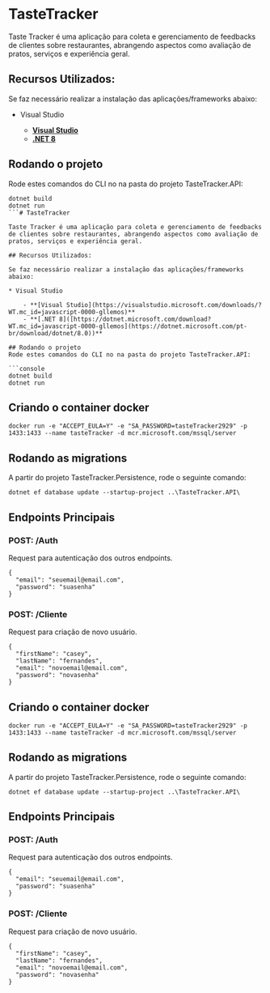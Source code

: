 # TasteTracker

Taste Tracker é uma aplicação para coleta e gerenciamento de feedbacks
de clientes sobre restaurantes, abrangendo aspectos como avaliação de pratos, serviços e experiência geral.

## Recursos Utilizados:

Se faz necessário realizar a instalação das aplicações/frameworks abaixo:

- Visual Studio

  - **[Visual Studio](https://visualstudio.microsoft.com/downloads/?WT.mc_id=javascript-0000-gllemos)**
  - **[.NET 8](<[https://dotnet.microsoft.com/download?WT.mc_id=javascript-0000-gllemos](https://dotnet.microsoft.com/pt-br/download/dotnet/8.0)>)**

## Rodando o projeto

Rode estes comandos do CLI no na pasta do projeto TasteTracker.API:

````console
dotnet build
dotnet run
```# TasteTracker

Taste Tracker é uma aplicação para coleta e gerenciamento de feedbacks
de clientes sobre restaurantes, abrangendo aspectos como avaliação de pratos, serviços e experiência geral.

## Recursos Utilizados:

Se faz necessário realizar a instalação das aplicações/frameworks abaixo:

* Visual Studio

    - **[Visual Studio](https://visualstudio.microsoft.com/downloads/?WT.mc_id=javascript-0000-gllemos)**
    - **[.NET 8]([https://dotnet.microsoft.com/download?WT.mc_id=javascript-0000-gllemos](https://dotnet.microsoft.com/pt-br/download/dotnet/8.0))**

## Rodando o projeto
Rode estes comandos do CLI no na pasta do projeto TasteTracker.API:

```console
dotnet build
dotnet run
````

## Criando o container docker

```
docker run -e "ACCEPT_EULA=Y" -e "SA_PASSWORD=tasteTracker2929" -p 1433:1433 --name tasteTracker -d mcr.microsoft.com/mssql/server
```

## Rodando as migrations

A partir do projeto TasteTracker.Persistence, rode o seguinte comando:

```console
dotnet ef database update --startup-project ..\TasteTracker.API\
```

## Endpoints Principais

### POST: /Auth

Request para autenticação dos outros endpoints.

```
{
  "email": "seuemail@email.com",
  "password": "suasenha"
}
```

### POST: /Cliente

Request para criação de novo usuário.

```
{
  "firstName": "casey",
  "lastName": "fernandes",
  "email": "novoemail@email.com",
  "password": "novasenha"
}
```

###

## Criando o container docker

```
docker run -e "ACCEPT_EULA=Y" -e "SA_PASSWORD=tasteTracker2929" -p 1433:1433 --name tasteTracker -d mcr.microsoft.com/mssql/server
```

## Rodando as migrations

A partir do projeto TasteTracker.Persistence, rode o seguinte comando:

```console
dotnet ef database update --startup-project ..\TasteTracker.API\
```

## Endpoints Principais

### POST: /Auth

Request para autenticação dos outros endpoints.

```
{
  "email": "seuemail@email.com",
  "password": "suasenha"
}
```

### POST: /Cliente

Request para criação de novo usuário.

```
{
  "firstName": "casey",
  "lastName": "fernandes",
  "email": "novoemail@email.com",
  "password": "novasenha"
}
```

###
